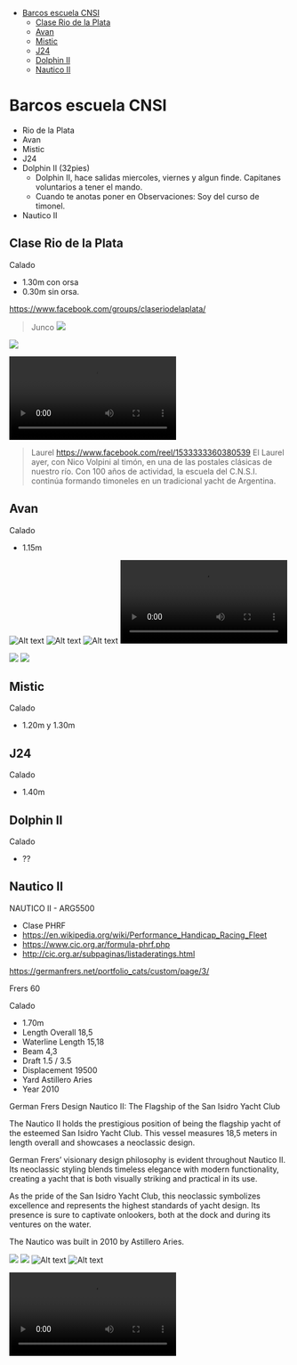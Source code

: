 - [Barcos escuela CNSI](#barcos-escuela-cnsi)
  - [Clase Rio de la Plata](#clase-rio-de-la-plata)
  - [Avan](#avan)
  - [Mistic](#mistic)
  - [J24](#j24)
  - [Dolphin II](#dolphin-ii)
  - [Nautico II](#nautico-ii)

# Barcos escuela CNSI
- Rio de la Plata
- Avan
- Mistic
- J24
- Dolphin II (32pies)
  - Dolphin II, hace salidas miercoles, viernes y algun finde. Capitanes voluntarios a tener el mando.
  -  Cuando te anotas poner en Observaciones: Soy del curso de timonel.
-  Nautico II

## Clase Rio de la Plata

Calado
 - 1.30m con orsa
 - 0.30m sin orsa.
  
https://www.facebook.com/groups/claseriodelaplata/

> Junco
![](./images/rio.de.la.plata.junco.cnsi.jpg)

![](./images/NOTA.clase.rio.de.la.plata.jpg)

<video controls>
  <source src="./images/video.laurel.mp4" type="video/mp4">
</video>

> Laurel
> https://www.facebook.com/reel/1533333360380539
> El Laurel ayer, con Nico Volpini al timón, en una de las postales clásicas de nuestro río. Con 100 años de actividad, la escuela del C.N.S.I. continúa formando timoneles en un tradicional yacht de Argentina.  

## Avan

Calado 
- 1.15m

![Alt text](./clases/20230916/avan.pampero.jpeg)
![Alt text](./clases/20230916/avan.pampero1.jpeg)
![Alt text](./clases/20230916/avan.pampero2.jpeg)
![Alt text](./clases/20230916/avan.pampero2.mov)

![](./images/avan08.jpeg)
![](./images/avan.volviendo.remolque.jpeg)

## Mistic

Calado
- 1.20m y 1.30m

## J24

Calado
- 1.40m

## Dolphin II 

Calado
- ??

## Nautico II

NAUTICO II - ARG5500	

- Clase PHRF 
- https://en.wikipedia.org/wiki/Performance_Handicap_Racing_Fleet
- https://www.cic.org.ar/formula-phrf.php
- http://cic.org.ar/subpaginas/listaderatings.html



https://germanfrers.net/portfolio_cats/custom/page/3/

Frers 60

Calado
- 1.70m
- Length Overall	18,5
- Waterline Length	15,18
- Beam	4,3
- Draft	1.5 / 3.5
- Displacement	19500
- Yard	Astillero Aries
- Year	2010


German Frers Design Nautico II: The Flagship of the San Isidro Yacht Club

The Nautico II holds the prestigious position of being the flagship yacht of the esteemed San Isidro Yacht Club. This vessel measures 18,5 meters in length overall and showcases a neoclassic design.

German Frers’ visionary design philosophy is evident throughout Nautico II. Its neoclassic styling blends timeless elegance with modern functionality, creating a yacht that is both visually striking and practical in its use.

As the pride of the San Isidro Yacht Club, this neoclassic symbolizes excellence and represents the highest standards of yacht design. Its presence is sure to captivate onlookers, both at the dock and during its ventures on the water.

The Nautico was built in 2010 by Astillero Aries.


![](./images/nauticoII.1.jpeg)
![](./images/nauticoII.2.jpeg)
![Alt text](https://germanfrers.net/wp-content/uploads/2016/03/1216-Nautico-2-1-1.jpg)
![Alt text](https://germanfrers.net/wp-content/uploads/2016/03/1216-Nautico-2-2-1.jpg)

<video controls>
  <source src="./images/nauticoII.mp4" type="video/mp4">
</video>